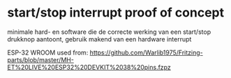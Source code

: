 # start/stop interrupt proof of concept
minimale hard- en software die de correcte werking van een start/stop drukknop aantoont, gebruik makend van een hardware interrupt

ESP-32 WROOM used from:
https://github.com/Warlib1975/Fritzing-parts/blob/master/MH-ET%20LIVE%20ESP32%20DEVKIT%2038%20pins.fzpz
